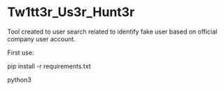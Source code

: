 # Tw1tt3r_Us3r_Hunt3r


Tool created to user search related to identify fake user based on official company user account. 


First use: 

pip install -r requirements.txt

python3 

